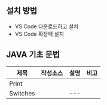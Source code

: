 ## 설치 방법
- VS Code 다운로드하고 설치
- VS Code 확장팩 설치

## JAVA 기초 문법
|제목|작성소스|설명|비고|
|---|---|---|---|
|Print| 
|Switches||---|
